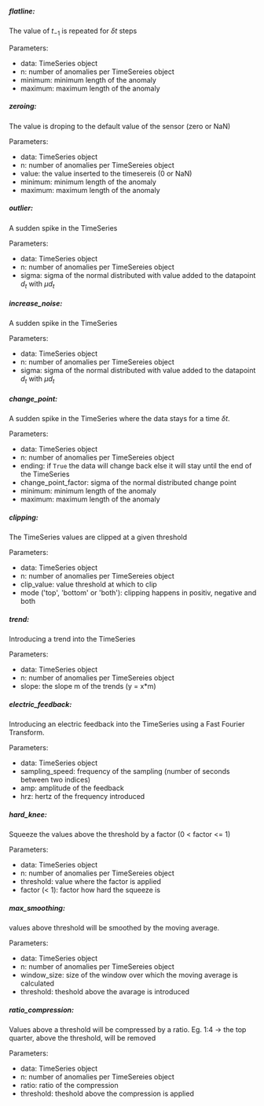 ##### flatline: 

The value of $t_{-1}$ is repeated for $\delta{t}$ steps

Parameters:
 - data: TimeSeries object
 - n: number of anomalies per TimeSereies object
 - minimum: minimum length of the anomaly
 - maximum: maximum length of the anomaly
 

##### zeroing: 

The value is droping to the default value of the sensor (zero or NaN)

Parameters:
 - data: TimeSeries object
 - n: number of anomalies per TimeSereies object
 - value: the value inserted to the timesereis (0 or NaN)
 - minimum: minimum length of the anomaly
 - maximum: maximum length of the anomaly
 
 
##### outlier: 

A sudden spike in the TimeSeries

Parameters:
 - data: TimeSeries object
 - n: number of anomalies per TimeSereies object
 - sigma: sigma of the normal distributed with value added to the datapoint $d_t$ with $\mu d_t$
 
##### increase_noise: 

A sudden spike in the TimeSeries

Parameters:
 - data: TimeSeries object
 - n: number of anomalies per TimeSereies object
 - sigma: sigma of the normal distributed with value added to the datapoint $d_t$ with $\mu d_t$
 
##### change_point: 

A sudden spike in the TimeSeries where the data stays for a time $\delta t$.

Parameters:
 - data: TimeSeries object
 - n: number of anomalies per TimeSereies object
 - ending: if `True` the data will change back else it will stay until the end of the TimeSeries
 - change_point_factor: sigma of the normal distributed change point
 - minimum: minimum length of the anomaly
 - maximum: maximum length of the anomaly
 
##### clipping: 

The TimeSeries values are clipped at a given threshold

Parameters:
 - data: TimeSeries object
 - n: number of anomalies per TimeSereies object
 - clip_value: value threshold at which to clip
 - mode ('top', 'bottom' or 'both'): clipping happens in positiv, negative and both
 
##### trend: 

Introducing a trend into the TimeSeries

Parameters:
 - data: TimeSeries object
 - n: number of anomalies per TimeSereies object
 - slope: the slope m of the trends (y = x*m)
 
##### electric_feedback: 

Introducing an electric feedback into the TimeSeries using a Fast Fourier Transform.

Parameters:
 - data: TimeSeries object
 - sampling_speed: frequency of the sampling (number of seconds between two indices)
 - amp: amplitude of the feedback 
 - hrz: hertz of the frequency introduced
 
##### hard_knee: 

Squeeze the values above the threshold by a factor (0 < factor <= 1)

Parameters:
 - data: TimeSeries object
 - n: number of anomalies per TimeSereies object
 - threshold: value where the factor is applied
 - factor (< 1): factor how hard the squeeze is
 
##### max_smoothing: 

values above threshold will be smoothed by the moving average.

Parameters:
 - data: TimeSeries object
 - n: number of anomalies per TimeSereies object
 - window_size: size of the window over which the moving average is calculated
 - threshold: theshold above the avarage is introduced
 
 
##### ratio_compression: 

Values above a threshold will be compressed by a ratio. Eg. 1:4 -> the top quarter, above the threshold, will be removed

Parameters:
 - data: TimeSeries object
 - n: number of anomalies per TimeSereies object
 - ratio: ratio of the compression
 - threshold: theshold above the compression is applied